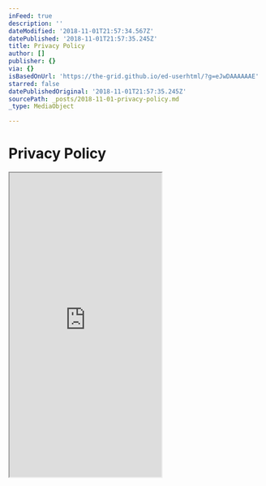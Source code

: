 ```yaml
---
inFeed: true
description: ''
dateModified: '2018-11-01T21:57:34.567Z'
datePublished: '2018-11-01T21:57:35.245Z'
title: Privacy Policy
author: []
publisher: {}
via: {}
isBasedOnUrl: 'https://the-grid.github.io/ed-userhtml/?g=eJwDAAAAAAE'
starred: false
datePublishedOriginal: '2018-11-01T21:57:35.245Z'
sourcePath: _posts/2018-11-01-privacy-policy.md
_type: MediaObject

---
```

# Privacy Policy

<iframe src="https://the-grid.github.io/ed-userhtml/?g=eJwDAAAAAAE" height="600" style=""></iframe>